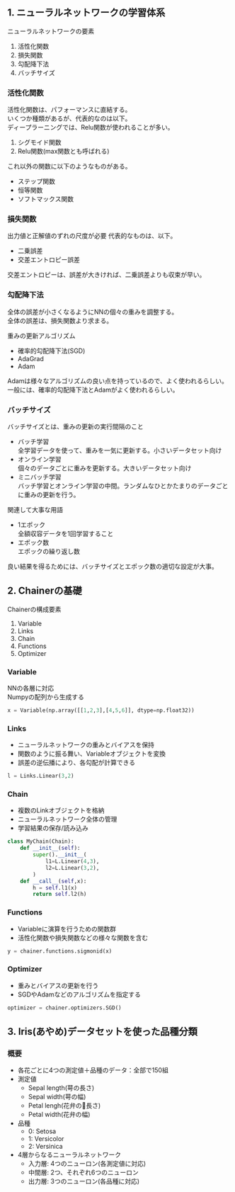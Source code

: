 

## 1. ニューラルネットワークの学習体系

ニューラルネットワークの要素
　
1. 活性化関数
2. 損失関数
3. 勾配降下法
4. バッチサイズ

### 活性化関数

活性化関数は、パフォーマンスに直結する。  
いくつか種類があるが、代表的なのは以下。  
ディープラーニングでは、Relu関数が使われることが多い。

1. シグモイド関数
2. Relu関数(max関数とも呼ばれる)

これ以外の関数に以下のようなものがある。

* ステップ関数
* 恒等関数
* ソフトマックス関数

### 損失関数

出力値と正解値のずれの尺度が必要
代表的なものは、以下。

* 二乗誤差
* 交差エントロピー誤差

交差エントロピーは、誤差が大きければ、二乗誤差よりも収束が早い。

### 勾配降下法

全体の誤差が小さくなるようにNNの個々の重みを調整する。  
全体の誤差は、損失関数より求まる。

重みの更新アルゴリズム

* 確率的勾配降下法(SGD)
* AdaGrad
* Adam

Adamは様々なアルゴリズムの良い点を持っているので、よく使われるらしい。
一般には、確率的勾配降下法とAdamがよく使われるらしい。


### バッチサイズ

バッチサイズとは、重みの更新の実行間隔のこと

* バッチ学習  
    全学習データを使って、重みを一気に更新する。小さいデータセット向け
* オンライン学習  
    個々のデータごとに重みを更新する。大きいデータセット向け
* ミニバッチ学習  
    バッチ学習とオンライン学習の中間。ランダムなひとかたまりのデータごとに重みの更新を行う。

関連して大事な用語

* 1エポック  
    全額収容データを1回学習すること
* エポック数  
    エポックの繰り返し数


良い結果を得るためには、バッチサイズとエポック数の適切な設定が大事。

## 2. Chainerの基礎

Chainerの構成要素

1. Variable
2. Links
3. Chain
4. Functions
5. Optimizer


### Variable

NNの各層に対応  
Numpyの配列から生成する

```python
x = Variable(np.array([[1,2,3],[4,5,6]], dtype=np.float32))
```

### Links

* ニューラルネットワークの重みとバイアスを保持
* 関数のように振る舞い、Variableオブジェクトを変換
* 誤差の逆伝播により、各勾配が計算できる

```python
l = Links.Linear(3,2)
```

### Chain


* 複数のLinkオブジェクトを格納
* ニューラルネットワーク全体の管理
* 学習結果の保存/読み込み

```python
class MyChain(Chain):
    def __init__(self):
        super().__init__(
            l1=L.Linear(4,3),
            l2=L.Linear(3,2),
        )
    def __call__(self,x):
        h = self.l1(x)
        return self.l2(h)
```


### Functions

* Variableに演算を行うための関数群
* 活性化関数や損失関数などの様々な関数を含む

```python
y = chainer.functions.sigmonid(x)
```

### Optimizer

* 重みとバイアスの更新を行う
* SGDやAdamなどのアルゴリズムを指定する

```python
optimizer = chainer.optimizers.SGD()
```

## 3. Iris(あやめ)データセットを使った品種分類

### 概要

* 各花ごとに4つの測定値＋品種のデータ：全部で150組
* 測定値
    * Sepal length(萼の長さ)
    * Sepal width(萼の幅)
    * Petal lengh(花弁の長さ)
    * Petal width(花弁の幅)
* 品種
    * 0: Setosa
    * 1: Versicolor
    * 2: Versinica
* 4層からなるニューラルネットワーク
    * 入力層: 4つのニューロン(各測定値に対応)
    * 中間層: 2つ、それぞれ6つのニューロン
    * 出力層: 3つのニューロン(各品種に対応)
